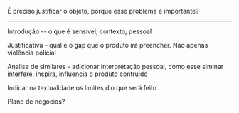 É preciso justificar o objeto, porque esse problema é importante?

----

Introdução -- o que é sensível, contexto, pessoal

Justificativa - qual é o gap que o produto irá preencher. Não apenas violência policial

Analise de similares - adicionar interpretação pessoal, como esse siminar interfere, inspira, influencia o produto contruido

Indicar na textualidade os limites dio que será feito

Plano de negócios?
